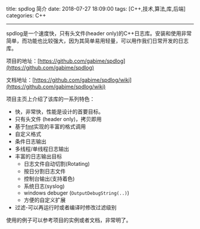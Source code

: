 title: spdlog 简介
date: 2018-07-27 18:09:00
tags: [C++,技术,算法,库,后端]
categories: C++

---

spdlog是一个速度快，只有头文件(header only)的C++日志库。安装和使用非常简单，而功能也比较强大，因为其简单易用轻量，可以用作我们日常开发的日志库。

<!-- more -->

项目的地址：[https://github.com/gabime/spdlog](https://github.com/gabime/spdlog)

文档地址：[https://github.com/gabime/spdlog/wiki](https://github.com/gabime/spdlog/wiki)

项目主页上介绍了该库的一系列特色：

- 快，非常快，性能是设计的首要目标。
- 只有头文件 (header only)，拷贝即用
- 基于[fmt](https://github.com/fmtlib/fmt)实现的丰富的格式调用
- 自定义格式
- 条件日志输出
- 多线程/单线程日志输出
- 丰富的日志输出目标
  - 日志文件自动切割(Rotating)
  - 按日分割日志文件
  - 控制台输出(支持着色)
  - 系统日志(syslog)
  - windows debuger (`OutputDebugString(..)`)
  - 方便的自定义扩展
- 过滤-可以再运行时或者编译时修改过滤级别



使用的例子可以参考项目的实例或者文档，非常明了。





